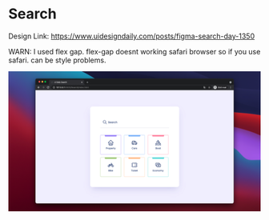 # Search

Design Link: https://www.uidesigndaily.com/posts/figma-search-day-1350

WARN: I used flex gap. flex-gap doesnt working safari browser so if you use safari. can be style problems.

![search-screen](./search-screen.png)
